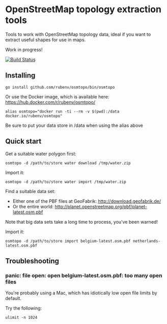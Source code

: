 # OpenStreetMap topology extraction tools

Tools to work with OpenStreetMap topology data, ideal if you want to extract
useful shapes for use in maps.

Work in progress!

[![Build Status](https://travis-ci.org/rubenv/osmtopo.svg?branch=master)](https://travis-ci.org/rubenv/osmtopo)

## Installing

```
go install github.com/rubenv/osmtopo/bin/osmtopo
```

Or use the Docker image, which is available here: https://hub.docker.com/r/rubenv/osmtopo/

```
alias osmtopo="docker run -ti --rm -v $(pwd):/data docker.io/rubenv/osmtopo"
```

Be sure to put your data store in /data when using the alias above

## Quick start

Get a suitable water polygon first:

```
osmtopo -d /path/to/store water download /tmp/water.zip
```

Import it:

```
osmtopo -d /path/to/store water import /tmp/water.zip
```

Find a suitable data set:

* Either one of the PBF files at GeoFabrik: http://download.geofabrik.de/
* Or the entire world: http://planet.openstreetmap.org/pbf/planet-latest.osm.pbf

Note that big data sets take a long time to process, you've been warned!

Import it:

```
osmtopo -d /path/to/store import belgium-latest.osm.pbf netherlands-latest.osm.pbf
```

## Troubleshooting

### panic: file open: open belgium-latest.osm.pbf: too many open files

You're probably using a Mac, which has idiotically low open file limits by default.

Try the following:

```
ulimit -n 1024
```
